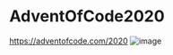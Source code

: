 # AdventOfCode2020
https://adventofcode.com/2020
![image](https://user-images.githubusercontent.com/42706537/100889588-4d78f700-3485-11eb-8633-3469bcfd297f.png)
